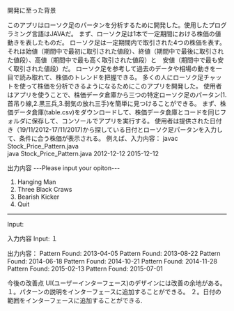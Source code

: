 開発に至った背景

このアプリはローソク足のパータンを分析するために開発した。使用したプログラミング言語はJAVAだ。
まず、ローソク足は1本で一定期間における株価の値動きを表したものだ。
ローソク足は一定期間内で取引された4つの株価を表す。それは始値（期間中で最初に取引された値段）、終値（期間中で最後に取引された値段）、高値（期間中で最も高く取引された値段）と　安値（期間中で最も安く取引された値段）だ。
ローソク足を参考して過去のデータや相場の動きを一目で読み取れて、株価のトレンドを把握できる。
多くの人にローソク足チャットを使って株価を分析できるようになるためにこのアプリを開発した。
使用者はアプリを使うことで、株価データ倉庫から三つの特定ローソク足のパータン(1.首吊り線,2.黒三兵,3.弱気の放れ三手)を簡単に見つけることができる。
まず、株価データ倉庫(table.csv)をダウンロードして、株価データ倉庫とコードを同じフォルダに保存して、コンソールでアプリを実行する。
使用者は提供された日付き（19/11/2012-17/11/2017)から探している日付とローソク足パータンを入力して、条件に合う株価が表示される。
例えば、入力内容：
javac Stock_Price_Pattern.java  
java Stock_Price_Pattern.java 2012-12-12 2015-12-12

出力内容
 ---Please input your opiton--- 
 1. Hanging Man 
 2. Three Black Craws 
 3. Bearish Kicker 
 4. Quit
 ------------------------------ 
Input: 

入力内容
Input: １

出力内容：
Pattern Found: 2013-04-05
Pattern Found: 2013-08-22
Pattern Found: 2014-06-18
Pattern Found: 2014-10-21
Pattern Found: 2014-11-28
Pattern Found: 2015-02-13
Pattern Found: 2015-07-01


今後の改善点
UI(ユーザーインターフェース)のデザインには改善の余地がある。
１。パターンの説明をインターフェースに追加することができる。
２。日付の範囲をインターフェースに追加することができる.

